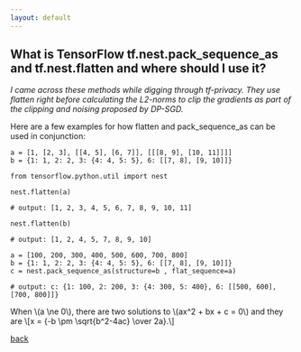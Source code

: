 ```yaml
---
layout: default
---
```


## What is TensorFlow tf.nest.pack_sequence_as and tf.nest.flatten and where should I use it?

_I came across these methods while digging through tf-privacy. They use flatten right before calculating the L2-norms to clip the gradients as part of the clipping and noising proposed by DP-SGD._

Here are a few examples for how flatten and pack_sequence_as can be used in conjunction:

```
a = [1, [2, 3], [[4, 5], [6, 7]], [[[8, 9], [10, 11]]]]
b = {1: 1, 2: 2, 3: {4: 4, 5: 5}, 6: [[7, 8], [9, 10]]}

from tensorflow.python.util import nest

nest.flatten(a)

# output: [1, 2, 3, 4, 5, 6, 7, 8, 9, 10, 11]

nest.flatten(b)

# output: [1, 2, 4, 5, 7, 8, 9, 10]

a = [100, 200, 300, 400, 500, 600, 700, 800]
b = {1: 1, 2: 2, 3: {4: 4, 5: 5}, 6: [[7, 8], [9, 10]]}
c = nest.pack_sequence_as(structure=b , flat_sequence=a)

# output: c: {1: 100, 2: 200, 3: {4: 300, 5: 400}, 6: [[500, 600], [700, 800]]}
```

 <p>
  When \(a \ne 0\), there are two solutions to \(ax^2 + bx + c = 0\) and they are
  \[x = {-b \pm \sqrt{b^2-4ac} \over 2a}.\]
</p>


[back](./)

